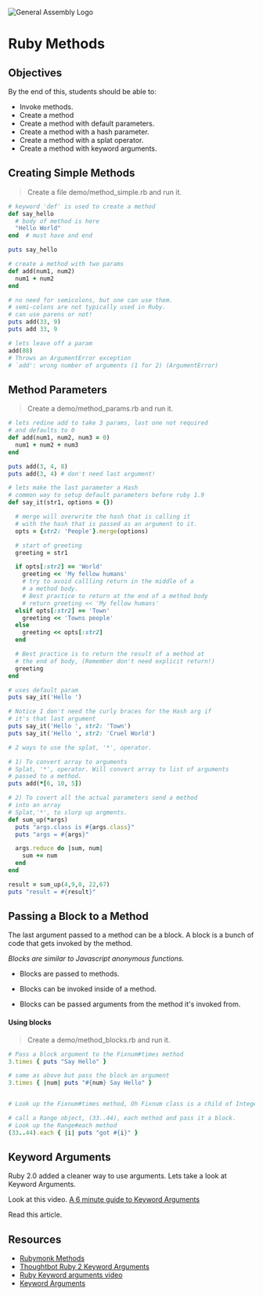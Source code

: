 ![General Assembly Logo](http://i.imgur.com/ke8USTq.png)

# Ruby Methods

## Objectives

By the end of this, students should be able to:

- Invoke methods.
- Create a method
- Create a method with default parameters.
- Create a method with a hash parameter.
- Create a method with a splat operator.
- Create a method with keyword arguments.

## Creating Simple Methods

> Create a file demo/method_simple.rb and run it.

```ruby
# keyword 'def' is used to create a method
def say_hello
  # body of method is here
  "Hello World"
end  # must have and end

puts say_hello

# create a method with two params
def add(num1, num2)
  num1 + num2
end

# no need for semicolons, but one can use them.
# semi-colons are not typically used in Ruby.
# can use parens or not!
puts add(33, 9)
puts add 33, 9

# lets leave off a param
add(88)
# Throws an ArgumentError exception
# `add': wrong number of arguments (1 for 2) (ArgumentError)
```
## Method Parameters

> Create a demo/method_params.rb and run it.

```ruby
# lets redine add to take 3 params, last one not required
# and defaults to 0
def add(num1, num2, num3 = 0)
  num1 + num2 + num3
end

puts add(3, 4, 8)
puts add(3, 4) # don't need last argument!

# lets make the last parameter a Hash
# common way to setup default parameters before ruby 1.9
def say_it(str1, options = {})

  # merge will overwrite the hash that is calling it
  # with the hash that is passed as an argument to it.
  opts = {str2: 'People'}.merge(options)

  # start of greeting
  greeting = str1

  if opts[:str2] == 'World'
    greeting << 'My fellow humans'
    # try to avoid callling return in the middle of a 
    # a method body. 
    # Best practice to return at the end of a method body
    # return greeting << 'My fellow humans'
  elsif opts[:str2] == 'Town'
    greeting << 'Towns people'
  else
    greeting << opts[:str2]
  end

  # Best practice is to return the result of a method at 
  # the end of body, (Remember don't need explicit return!)
  greeting
end

# uses default param
puts say_it('Hello ')

# Notice I don't need the curly braces for the Hash arg if
# it's that last argument
puts say_it('Hello ', str2: 'Town')
puts say_it('Hello ', str2: 'Cruel World')

# 2 ways to use the splat, '*', operator.

# 1) To convert array to arguments
# Splat, '*', operator. Will convert array to list of arguments
# passed to a method.
puts add(*[6, 10, 5])

# 2) To covert all the actual parameters send a method 
# into an array
# Splat,'*', to slurp up argments.
def sum_up(*args)
  puts "args.class is #{args.class}"
  puts "args = #{args}"

  args.reduce do |sum, num|
    sum += num
  end
end

result = sum_up(4,9,8, 22,67)
puts "result = #{result}"
```

## Passing a Block to a Method 

The last argument passed to a method can be a block. A block is a bunch of code that gets invoked by the method.

*Blocks are similar to Javascript anonymous functions.* 

* Blocks are passed to methods.

* Blocks can be invoked inside of a method.

* Blocks can be passed arguments from the method it's invoked from.

#### Using blocks

> Create a demo/method_blocks.rb and run it.

```ruby
# Pass a block argument to the Fixnum#times method
3.times { puts "Say Hello" }

# same as above but pass the block an argument
3.times { |num| puts "#{num} Say Hello" }


# Look up the Fixnum#times method, Oh Fixnum class is a child of Integer class!

# call a Range object, (33..44), each method and pass it a block.
# Look up the Range#each method
(33..44).each { |i| puts "got #{i}" }

```

## Keyword Arguments

Ruby 2.0 added a cleaner way to use arguments. Lets take a look at Keyword Arguments.

Look at this video. [A 6 minute guide to Keyword Arguments](https://www.youtube.com/watch?v=u8Q6Of_mScI)

Read this article. 
## Resources

- [Rubymonk Methods](https://rubymonk.com/learning/books/1-ruby-primer/chapters/19-ruby-methods/lessons/69-new-lesson)
- [Thoughtbot Ruby 2 Keyword Arguments](https://rubymonk.com/learning/books/1-ruby-primer/chapters/19-ruby-methods/lessons/69-new-lesson)
- [Ruby Keyword arguments video](https://www.youtube.com/watch?v=u8Q6Of_mScI)
- [Keyword Arguments](https://www.youtube.com/watch?v=u8Q6Of_mScI)
